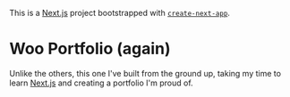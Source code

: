 This is a [Next.js](https://nextjs.org) project bootstrapped with [`create-next-app`](https://nextjs.org/docs/app/api-reference/cli/create-next-app).

# Woo Portfolio (again)
Unlike the others, this one I've built from the ground up, taking my time to learn [Next.js](https://nextjs.org) and creating a portfolio I'm proud of.